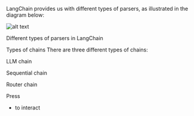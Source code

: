 LangChain provides us with different types of parsers, as illustrated in the diagram below:

![alt text](./images/Screenshot%202024-07-31%20at%201.20.19 PM.png)

Different types of parsers in LangChain

Types of chains
There are three different types of chains:

LLM chain

Sequential chain

Router chain

Press

- to interact
